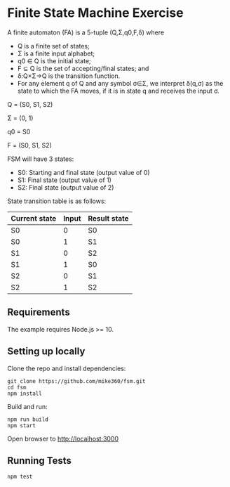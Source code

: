 # Finite State Machine Exercise

A finite automaton (FA) is a 5-tuple (Q,Σ,q0,F,δ) where

- Q is a finite set of states;
- Σ is a finite input alphabet;
- q0 ∈ Q is the initial state;
- F ⊆ Q is the set of accepting/final states; and
- δ:Q×Σ→Q is the transition function.
- For any element q of Q and any symbol σ∈Σ, we interpret δ(q,σ) as the state to which the FA moves, if it is in state q and receives the input σ.

Q = (S0, S1, S2)

Σ = (0, 1)

q0 = S0

F = (S0, S1, S2)

FSM will have 3 states:

- S0: Starting and final state (output value of 0)
- S1: Final state (output value of 1)
- S2: Final state (output value of 2)

State transition table is as follows:

| Current state | Input | Result state |
| ------------- | ----- | ------------ |
| S0            | 0     | S0           |
| S0            | 1     | S1           |
| S1            | 0     | S2           |
| S1            | 1     | S0           |
| S2            | 0     | S1           |
| S2            | 1     | S2           |

## Requirements

The example requires Node.js >= 10.

## Setting up locally

Clone the repo and install dependencies:

```
git clone https://github.com/mike360/fsm.git
cd fsm
npm install
```

Build and run:

```
npm run build
npm start
```

Open browser to [http://localhost:3000](http://localhost:3000)

## Running Tests

```
npm test
```
